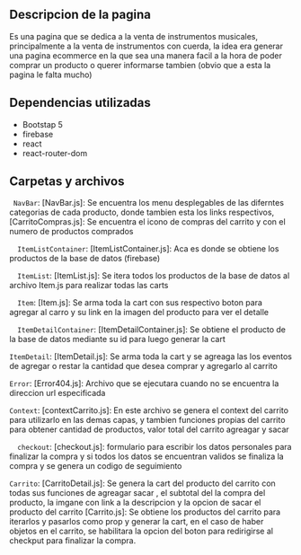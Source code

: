 ## Descripcion de la pagina 
 Es una pagina que se dedica a la venta de instrumentos musicales, principalmente a la venta de instrumentos con cuerda,
 la idea era generar una pagina ecommerce en la que sea una manera facil a la hora de poder comprar un producto o querer informarse tambien (obvio que a esta la pagina le falta mucho)

## Dependencias utilizadas
 
 * Bootstap 5
 * firebase
 * react
 * react-router-dom

## Carpetas y archivos

` NavBar`:
  [NavBar.js]: Se encuentra los menu desplegables de las diferntes categorias de cada producto, donde tambien esta los links respectivos,
  [CarritoCompras.js]: Se encuentra el icono de compras del carrito y con el numero de productos comprados 

`  ItemListContainer`:
   [ItemListContainer.js]: Aca es donde se obtiene los productos de la base de datos (firebase) 

`  ItemList`:
   [ItemList.js]: Se itera todos los productos de la base de datos al archivo Item.js para realizar todas las carts

`  Item`:
   [Item.js]: Se arma toda la cart con sus respectivo boton para agregar al carro y su link en la imagen del producto para ver el detalle

`  ItemDetailContainer`:
   [ItemDetailContainer.js]: Se obtiene el producto de la base de datos mediante su id para luego generar la cart 

   `ItemDetail`:
   [ItemDetail.js]: Se arma toda la cart y se agreaga las los eventos de agregar o restar la cantidad que desea comprar y agregarlo al carrito

   `Error`:
   [Error404.js]: Archivo que se ejecutara cuando no se encuentra la direccion url especificada

   `Context`:
   [contextCarrito.js]: En este archivo se genera el context del carrito para utilizarlo en las demas capas, y tambien funciones propias del carrito para obtener cantidad de productos, valor total del carrito agreagar y sacar
    
`  checkout`:
   [checkout.js]: formulario para escribir los datos personales para finalizar la compra y si todos los datos se encuentran validos se finaliza la compra y se genera un codigo de seguimiento

   `Carrito`:
    [CarritoDetail.js]: Se genera la cart del producto del carrito con todas sus funciones de agreagar sacar , el subtotal del la compra del producto, la imgane con link a la descripcion y la opcion de sacar el producto del carrito
    [Carrito.js]: Se obtiene los productos del carrito para iterarlos y pasarlos como prop y generar la cart, en el caso de haber objetos en el carrito, se habilitara la opcion del boton para redirigirse al checkput para finalizar la compra.